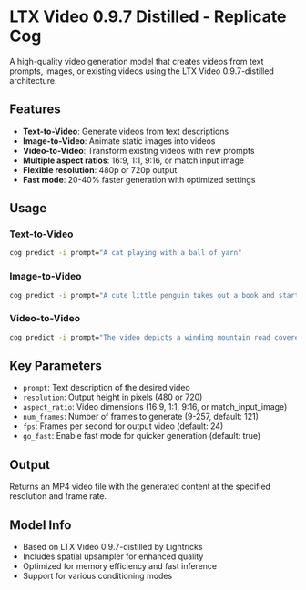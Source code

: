 # LTX Video 0.9.7 Distilled - Replicate Cog

A high-quality video generation model that creates videos from text prompts, images, or existing videos using the LTX Video 0.9.7-distilled architecture.

## Features

- **Text-to-Video**: Generate videos from text descriptions
- **Image-to-Video**: Animate static images into videos  
- **Video-to-Video**: Transform existing videos with new prompts
- **Multiple aspect ratios**: 16:9, 1:1, 9:16, or match input image
- **Flexible resolution**: 480p or 720p output
- **Fast mode**: 20-40% faster generation with optimized settings

## Usage

### Text-to-Video
```bash
cog predict -i prompt="A cat playing with a ball of yarn"
```

### Image-to-Video
```bash
cog predict -i prompt="A cute little penguin takes out a book and starts reading it" -i image=@peng.png
```

### Video-to-Video
```bash
cog predict -i prompt="The video depicts a winding mountain road covered in snow, with a single vehicle traveling along it. The road is flanked by steep, rocky cliffs and sparse vegetation. The landscape is characterized by rugged terrain and a river visible in the distance. The scene captures the solitude and beauty of a winter drive through a mountainous region" -i video=@cosmos.mp4
```

## Key Parameters

- `prompt`: Text description of the desired video
- `resolution`: Output height in pixels (480 or 720)
- `aspect_ratio`: Video dimensions (16:9, 1:1, 9:16, or match_input_image)
- `num_frames`: Number of frames to generate (9-257, default: 121)
- `fps`: Frames per second for output video (default: 24)
- `go_fast`: Enable fast mode for quicker generation (default: true)

## Output

Returns an MP4 video file with the generated content at the specified resolution and frame rate.

## Model Info

- Based on LTX Video 0.9.7-distilled by Lightricks
- Includes spatial upsampler for enhanced quality
- Optimized for memory efficiency and fast inference
- Support for various conditioning modes 